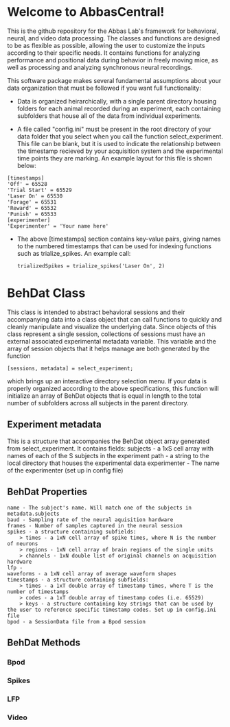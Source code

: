 # Welcome to AbbasCentral!
This is the github repository for the Abbas Lab's framework for behavioral, neural, and video data processing.
The classes and functions are designed to be as flexible as possible, allowing the user to customize the inputs according to their specific needs. 
It contains functions for analyzing performance and positional data during behavior in freely moving mice, as well as processing and analyzing synchronous neural recordings. 

This software package makes several fundamental assumptions about your data organization that must be followed if you want full functionality:

* Data is organized heirarchically, with a single parent directory housing folders for each animal recorded during an experiment, each containing subfolders that house all of the data from individual experiments.

* A file called "config.ini" must be present in the root directory of your data folder that you select when you call the function select_experiment. This file can be blank, but it is used to indicate the relationship between the timestamp recieved by your acquisition system and the experimental time points they are marking. An example layout for this file is shown below:

```
[timestamps]
'Off' = 65528
'Trial Start' = 65529
'Laser On' = 65530
'Forage' = 65531
'Reward' = 65532
'Punish' = 65533
[experimenter]
'Experimenter' = 'Your name here'
```

* The above [timestamps] section contains key-value pairs, giving names to the numbered timestamps that can be used for indexing functions such as trialize_spikes. An example call:
    
    `trializedSpikes = trialize_spikes('Laser On', 2)`

# BehDat Class

This class is intended to abstract behavioral sessions and their accompanying data into a class object that can call functions to quickly and cleanly manipulate and visualize the underlying data. Since objects of this class represent a single session, collections of sessions must have an external associated experimental metadata variable. This variable and the array of session objects that it helps manage are both generated by the function 

`[sessions, metadata] = select_experiment;`

which brings up an interactive directory selection menu. If your data is properly organized according to the above specifications, this function will initialize an array of BehDat objects that is equal in length to the total number of subfolders across all subjects in the parent directory.

## Experiment metadata

This is a structure that accompanies the BehDat object array generated from select_experiment. It contains fields:
    subjects - a 1xS cell array with names of each of the S subjects in the experiment
    path - a string to the local directory that houses the experimental data
    experimenter - The name of the experimenter (set up in config file)

## BehDat Properties

    name - The subject's name. Will match one of the subjects in metadata.subjects
    baud - Sampling rate of the neural aquisition hardware
    frames - Number of samples captured in the neural session
    spikes - a structure containing subfields:
        > times - a 1xN cell array of spike times, where N is the number of neurons
        > regions - 1xN cell array of brain regions of the single units
        > channels - 1xN double list of original channels on acquisition hardware
    lfp - 
    waveforms - a 1xN cell array of average waveform shapes
    timestamps - a structure containing subfields:
        > times - a 1xT double array of timestamp times, where T is the number of timestamps
        > codes - a 1xT double array of timestamp codes (i.e. 65529)
        > keys - a structure containing key strings that can be used by the user to reference specific timestamp codes. Set up in config.ini file
    bpod - a SessionData file from a Bpod session

## BehDat Methods

### Bpod
### Spikes
### LFP
### Video

